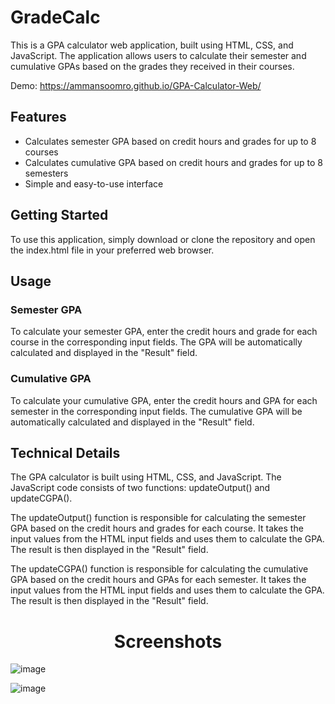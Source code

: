 # GradeCalc

This is a GPA calculator web application, built using HTML, CSS, and JavaScript. The application allows users to calculate their semester and cumulative GPAs based on the grades they received in their courses.

Demo: https://ammansoomro.github.io/GPA-Calculator-Web/


## Features
- Calculates semester GPA based on credit hours and grades for up to 8 courses
- Calculates cumulative GPA based on credit hours and grades for up to 8 semesters
- Simple and easy-to-use interface

## Getting Started
To use this application, simply download or clone the repository and open the index.html file in your preferred web browser.

## Usage
### Semester GPA
To calculate your semester GPA, enter the credit hours and grade for each course in the corresponding input fields. The GPA will be automatically calculated and displayed in the "Result" field.

### Cumulative GPA
To calculate your cumulative GPA, enter the credit hours and GPA for each semester in the corresponding input fields. The cumulative GPA will be automatically calculated and displayed in the "Result" field.

## Technical Details
The GPA calculator is built using HTML, CSS, and JavaScript. The JavaScript code consists of two functions: updateOutput() and updateCGPA().

The updateOutput() function is responsible for calculating the semester GPA based on the credit hours and grades for each course. It takes the input values from the HTML input fields and uses them to calculate the GPA. The result is then displayed in the "Result" field.

The updateCGPA() function is responsible for calculating the cumulative GPA based on the credit hours and GPAs for each semester. It takes the input values from the HTML input fields and uses them to calculate the GPA. The result is then displayed in the "Result" field.


<h1 align="center"> Screenshots </h1>

![image](https://user-images.githubusercontent.com/63865428/186775595-057807dd-ba42-4977-894a-aac0edc0e7ab.png)

![image](https://user-images.githubusercontent.com/63865428/186775868-a921155d-56f6-4ef6-afc6-34d598aa57e9.png)


